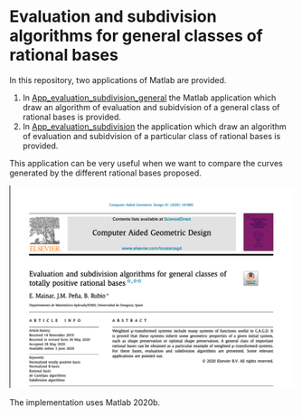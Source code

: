 # Evaluation and subdivision algorithms for general classes of rational bases

In this repository, two applications of Matlab are provided. 

1. In [App_evaluation_subdivision_general](https://github.com/BeatrizRubio/Article_CAGD_2020/tree/main/App_evaluation_subdivision) the Matlab application which draw an algorithm of evaluation and subidvision of a general class of rational bases is provided.
2. In [App_evaluation_subdivision](https://github.com/BeatriazRubio/Article_CAGD_2020/App_evaluation_subdivision) the application which draw an algorithm of evaluation and subidvision of a particular class of rational bases is provided.

This application can be very useful when we want to compare the curves generated by the different rational bases proposed.

![paper_banner](paper_banner.png)


The implementation uses Matlab 2020b.

